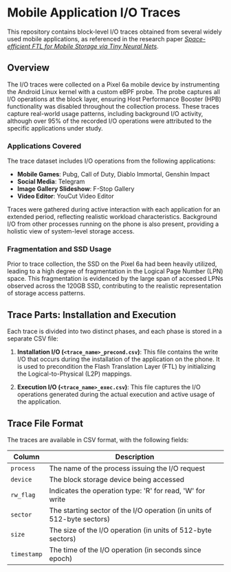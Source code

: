 # Mobile Application I/O Traces

This repository contains block-level I/O traces obtained from several widely used mobile applications, as referenced in the research paper [*Space-efficient FTL for Mobile Storage via Tiny Neural Nets*](https://dl.acm.org/doi/abs/10.1145/3688351.3689157).

## Overview

The I/O traces were collected on a Pixel 6a mobile device by instrumenting the Android Linux kernel with a custom eBPF probe. The probe captures all I/O operations at the block layer, ensuring Host Performance Booster (HPB) functionality was disabled throughout the collection process. These traces capture real-world usage patterns, including background I/O activity, although over 95% of the recorded I/O operations were attributed to the specific applications under study.

### Applications Covered
The trace dataset includes I/O operations from the following applications:

- **Mobile Games**: Pubg, Call of Duty, Diablo Immortal, Genshin Impact
- **Social Media**: Telegram
- **Image Gallery Slideshow**: F-Stop Gallery
- **Video Editor**: YouCut Video Editor

Traces were gathered during active interaction with each application for an extended period, reflecting realistic workload characteristics. Background I/O from other processes running on the phone is also present, providing a holistic view of system-level storage access.

### Fragmentation and SSD Usage
Prior to trace collection, the SSD on the Pixel 6a had been heavily utilized, leading to a high degree of fragmentation in the Logical Page Number (LPN) space. This fragmentation is evidenced by the large span of accessed LPNs observed across the 120GB SSD, contributing to the realistic representation of storage access patterns.

## Trace Parts: Installation and Execution

Each trace is divided into two distinct phases, and each phase is stored in a separate CSV file:

1. **Installation I/O (`<trace_name>_precond.csv`)**: This file contains the write I/O that occurs during the installation of the application on the phone. It is used to precondition the Flash Translation Layer (FTL) by initializing the Logical-to-Physical (L2P) mappings. 
   
2. **Execution I/O (`<trace_name>_exec.csv`)**: This file captures the I/O operations generated during the actual execution and active usage of the application.


## Trace File Format

The traces are available in CSV format, with the following fields:

| Column      | Description                                                            |
|-------------|------------------------------------------------------------------------|
| `process`   | The name of the process issuing the I/O request                        |
| `device`    | The block storage device being accessed                                |
| `rw_flag`   | Indicates the operation type: 'R' for read, 'W' for write              |
| `sector`    | The starting sector of the I/O operation (in units of 512-byte sectors)|
| `size`      | The size of the I/O operation (in units of 512-byte sectors)           |
| `timestamp` | The time of the I/O operation (in seconds since epoch)                 |
